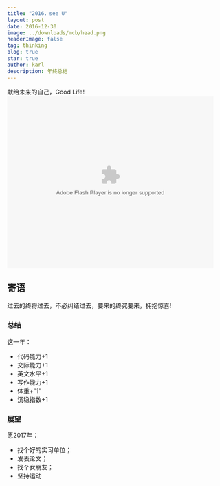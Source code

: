 ```yaml
---
title: "2016，see U"
layout: post
date: 2016-12-30
image: ../downloads/mcb/head.png
headerImage: false
tag: thinking
blog: true
star: true
author: karl
description: 年终总结
---  
```



献给未来的自己，Good Life!    
<embed src='http://player.youku.com/player.php/sid/XMjQ1MzAzNjY4/v.swf' allowFullScreen='true' quality='high' width='480' height='400' align='middle' allowScriptAccess='always' type='application/x-shockwave-flash'></embed>

## 寄语　　

过去的终将过去，不必纠结过去，要来的终究要来，拥抱惊喜!  

### 总结　　

这一年：　　

* 代码能力+1　　
* 交际能力+1　　
* 英文水平+1  
* 写作能力+1  
* 体重+"1"  
* 沉稳指数+1  

### 展望　　

愿2017年：　　

* 找个好的实习单位；　　
* 发表论文；　　
* 找个女朋友；　　
* 坚持运动　　
